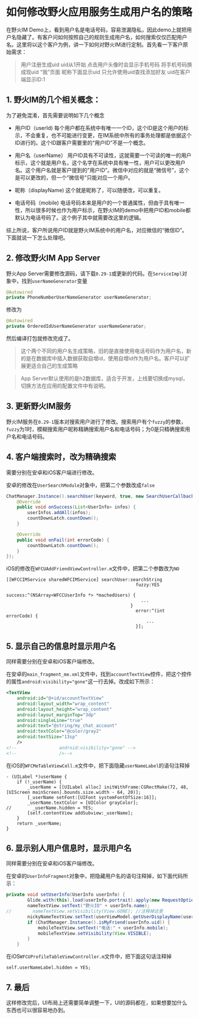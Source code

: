 # 如何修改野火应用服务生成用户名的策略
在野火IM Demo上，看到用户名是电话号码，容易泄漏隐私，因此demo上就把用户名隐藏了。有客户问如何按照自己的规则生成用户名，如何搜索仅仅匹配用户名。这里将以这个客户为例，讲一下如何对野火IM进行定制。首先看一下客户原始需求：
> 用户注册生成uid uid从1开始 点击用户头像时会显示手机号码 将手机号码换成现uid “我”页面 昵称下面显示uid 只允许使用uid查找添加好友 uid在客户端显示ID:1

## 1. 野火IM的几个相关概念：
为了避免混淆，首先需要说明如下几个概念

+ 用户ID（userId)
  每个用户都在系统中有唯一一个ID，这个ID是这个用户的标示，不会重复，也不可能进行变更，在IM系统中所有的事务处理都是依据这个ID进行的。这个ID跟客户需要里的“用户ID”不是一个概念。

+ 用户名（userName）
  用户ID具有不可读性，这就需要一个可读的唯一的用户标示，这个就是用户名，这个名字在系统中具有唯一性，用户可以更改用户名。这个用户名就是客户提到的”用户ID”。微信中对应的就是“微信号”，这个是可以更改的，但一个”微信号”只能对应一个用户。

+ 昵称（displayName)
  这个就是昵称了，可以随便改，可以重复。

+ 电话号码（mobile)
  电话号码本来是用户的一个普通属性，但由于具有唯一性，所以很多时候也作为用户标示，在野火IM的demo中把用户ID和mobile都默认为电话号码了。这个例子其中就需要改这里的逻辑。

综上所说，客户所说用户ID就是野火IM系统中的用户名，对应微信的“微信ID”。下面就说一下怎么处理吧。

## 2. 修改野火IM App Server
野火App Server需要修改源码，请下载```0.29-1```或更新的代码。在```ServiceImpl```对象中，找到```userNameGenerator```变量
```java
@Autowired
private PhoneNumberUserNameGenerator userNameGenerator;
```
修改为
```java
@Autowired
private OrderedIdUserNameGenerator userNameGenerator;
```
然后编译打包就修改完成了。
> 这个两个不同的用户名生成策略，旧的是直接使用电话号码作为用户名，新的是在数据库中插入数据获取自增id，使用自增id作为用户名。客户可以扩展更适合自己的生成策略

> App Server默认使用的是h2数据库，适合于开发，上线要切换成mysql，切换方法在应用的配置文件中有说明。

## 3. 更新野火IM服务
野火IM服务在```0.29-1```版本对搜索用户进行了修改。搜索用户有个```fuzzy```的参数，```fuzzy```为1时，模糊搜索用户昵称精确搜索用户名和电话号码；为0是只精确搜索用户名和电话号码。

## 4. 客户端搜索时，改为精确搜索
需要分别在安卓和iOS客户端进行修改。

安卓的修改在```UserSearchModule```对象中，把第二个参数改成```false```
```java
ChatManager.Instance().searchUser(keyword, true, new SearchUserCallback() {
    @Override
    public void onSuccess(List<UserInfo> infos) {
        userInfos.addAll(infos);
        countDownLatch.countDown();
    }

    @Override
    public void onFail(int errorCode) {
        countDownLatch.countDown();
    }
});
```

iOS的修改在```WFCUAddFriendViewController.m```文件中，把第二个参数改为```NO```
```
[[WFCCIMService sharedWFCIMService] searchUser:searchString
                                                 fuzzy:YES
                                               success:^(NSArray<WFCCUserInfo *> *machedUsers) {
                                                   ...
                                               }
                                                 error:^(int errorCode) {
                                                     ...
                                                 }];
```

## 5. 显示自己的信息时显示用户名
同样需要分别在安卓和iOS客户端修改。

在安卓的```main_fragment_me.xml```文件中，找到```accountTextView```控件，把这个控件的属性```android:visibility="gone"```这一行去掉。改成如下所示：
```xml
<TextView
    android:id="@+id/accountTextView"
    android:layout_width="wrap_content"
    android:layout_height="wrap_content"
    android:layout_marginTop="3dp"
    android:singleLine="true"
    android:text="@string/my_chat_account"
    android:textColor="@color/gray2"
    android:textSize="13sp"
    />
<!--                android:visibility="gone" -->
<!--                />-->
```

在iOS的```WFCMeTableViewCell.m```文件中，把下面隐藏```userNameLabel```的语句注释掉
```
- (UILabel *)userName {
    if (!_userName) {
        _userName = [[UILabel alloc] initWithFrame:CGRectMake(72, 48, [UIScreen mainScreen].bounds.size.width - 64, 20)];
        [_userName setFont:[UIFont systemFontOfSize:16]];
        _userName.textColor = [UIColor grayColor];
//        _userName.hidden = YES;
        [self.contentView addSubview:_userName];
    }
    return _userName;
}
```

## 6. 显示别人用户信息时，显示用户名
同样需要分别在安卓和iOS客户端修改。

在安卓的```UserInfoFragment```对象中，把隐藏用户名的语句注释掉，如下面代码所示：
```java
private void setUserInfo(UserInfo userInfo) {
        Glide.with(this).load(userInfo.portrait).apply(new RequestOptions().placeholder(R.mipmap.avatar_def).centerCrop()).into(portraitImageView);
        nameTextView.setText("野火ID" + userInfo.name);
//        nameTextView.setVisibility(View.GONE); //注释掉这里
        nickyNameTextView.setText(userViewModel.getUserDisplayName(userInfo));
        if (ChatManager.Instance().isMyFriend(userInfo.uid)) {
            mobileTextView.setText("电话:" + userInfo.mobile);
            mobileTextView.setVisibility(View.VISIBLE);
        }
    }
```

在iOS```WFCUProfileTableViewController.m```文件中，把下面这句话注释掉
```
self.userNameLabel.hidden = YES;
```

## 7. 最后
这样修改完后，UI布局上还需要简单调整一下，UI的源码都在，如果想要加什么东西也可以很容易地办到。
